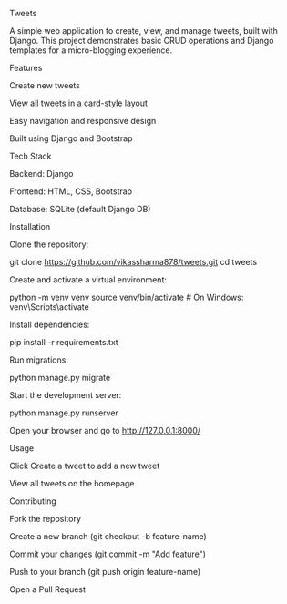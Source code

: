 Tweets

A simple web application to create, view, and manage tweets, built with Django. This project demonstrates basic CRUD operations and Django templates for a micro-blogging experience.

Features

Create new tweets

View all tweets in a card-style layout

Easy navigation and responsive design

Built using Django and Bootstrap

Tech Stack

Backend: Django

Frontend: HTML, CSS, Bootstrap

Database: SQLite (default Django DB)

Installation

Clone the repository:

git clone https://github.com/vikassharma878/tweets.git
cd tweets


Create and activate a virtual environment:

python -m venv venv
source venv/bin/activate   # On Windows: venv\Scripts\activate


Install dependencies:

pip install -r requirements.txt


Run migrations:

python manage.py migrate


Start the development server:

python manage.py runserver


Open your browser and go to http://127.0.0.1:8000/

Usage

Click Create a tweet to add a new tweet

View all tweets on the homepage

Contributing

Fork the repository

Create a new branch (git checkout -b feature-name)

Commit your changes (git commit -m "Add feature")

Push to your branch (git push origin feature-name)

Open a Pull Request
